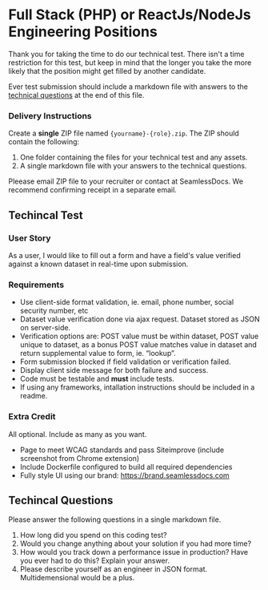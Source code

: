 # Full Stack (PHP) or ReactJs/NodeJs Engineering Positions

Thank you for taking the time to do our technical test. There isn't a time restriction for this test, but keep in mind that the longer you take the more likely that the position might get filled by another candidate.

Ever test submission should include a markdown file with answers to the [technical questions](#technical-questions) at the end of this file.

### Delivery Instructions
Create a **single** ZIP file named `{yourname}-{role}.zip`. The ZIP should contain the following:
1. One folder containing the files for your technical test and any assets.
2. A single markdown file with your answers to the technical questions.

Pleease email ZIP file to your recruiter or contact at SeamlessDocs. We recommend confirming receipt in a separate email.

## Techincal Test

### User Story
As a user, I would like to fill out a form and have a field's value verified against a known dataset in real-time upon submission.

### Requirements
- Use client-side format validation, ie. email, phone number, social security number, etc
- Dataset value verification done via ajax request. Dataset stored as JSON on server-side.
- Verification options are: POST value must be within dataset, POST value unique to dataset, as a bonus POST value matches value in dataset and return supplemental value to form, ie. “lookup”. 
- Form submission blocked if field validation or verification failed. 
- Display client side message for both failure and success. 
- Code must be testable and **must** include tests.
- If using any frameworks, intallation instructions should be included in a readme.

### Extra Credit
All optional. Include as many as you want. 
- Page to meet WCAG standards and pass Siteimprove (include screenshot from Chrome extension)
- Include Dockerfile configured to build all required dependencies
- Fully style UI using our brand: https://brand.seamlessdocs.com

## Techincal Questions
Please answer the following questions in a single markdown file.
1. How long did you spend on this coding test?
2. Would you change anything about your solution if you had more time?
3. How would you track down a performance issue in production? Have you ever had to do this? Explain your answer.
4. Please describe yourself as an engineer in JSON format. Multidemensional would be a plus.
